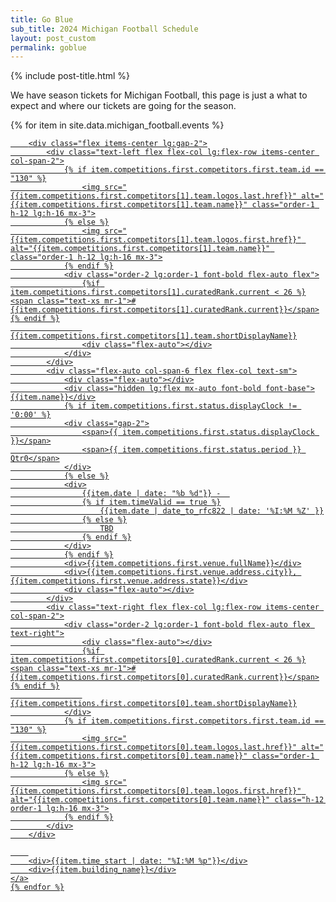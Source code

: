 ```yaml
---
title: Go Blue
sub_title: 2024 Michigan Football Schedule
layout: post_custom
permalink: goblue
---
```


{% include post-title.html %}


<p class="prose mx-auto text-center">We have season tickets for Michigan Football, this page is just a what to expect and where our tickets are going for the season.</p>

<div class="grid grid-cols-1 gap-5 mb-12">
    {% for item in site.data.michigan_football.events %}
    <a href="{{item.links[0].href}}" target="_blank" class="game-card no-underline border p-3 rounded-lg text-center
        {% if item.competitions.first.competitors.first.team.id == "130" %}
            home
        {% else %}
            away
        {% endif %}
    ">

        <div class="flex items-center lg:gap-2">
            <div class="text-left flex flex-col lg:flex-row items-center col-span-2">
                {% if item.competitions.first.competitors.first.team.id == "130" %}
                    <img src="{{item.competitions.first.competitors[1].team.logos.last.href}}" alt="{{item.competitions.first.competitors[1].team.name}}" class="order-1 h-12 lg:h-16 mx-3">
                {% else %}
                    <img src="{{item.competitions.first.competitors[1].team.logos.first.href}}" alt="{{item.competitions.first.competitors[1].team.name}}" class="order-1 h-12 lg:h-16 mx-3">
                {% endif %}
                <div class="order-2 lg:order-1 font-bold flex-auto flex">
                    {%if item.competitions.first.competitors[1].curatedRank.current < 26 %}<span class="text-xs mr-1">#{{item.competitions.first.competitors[1].curatedRank.current}}</span>{% endif %}
                    {{item.competitions.first.competitors[1].team.shortDisplayName}}
                    <div class="flex-auto"></div>
                </div>
            </div>
            <div class="flex-auto col-span-6 flex flex-col text-sm">
                <div class="flex-auto"></div>
                <div class="hidden lg:flex mx-auto font-bold font-base">{{item.name}}</div>
                {% if item.competitions.first.status.displayClock != '0:00' %}
                <div class="gap-2">
                    <span>{{ item.competitions.first.status.displayClock }}</span>
                    <span>{{ item.competitions.first.status.period }} Qtr0</span>
                </div>
                {% else %}
                <div>
                    {{item.date | date: "%b %d"}} -  
                    {% if item.timeValid == true %}
                        {{item.date | date_to_rfc822 | date: '%I:%M %Z' }}
                    {% else %}
                        TBD
                    {% endif %}
                </div>
                {% endif %}
                <div>{{item.competitions.first.venue.fullName}}</div>
                <div>{{item.competitions.first.venue.address.city}}, {{item.competitions.first.venue.address.state}}</div>
                <div class="flex-auto"></div>
            </div>
            <div class="text-right flex flex-col lg:flex-row items-center col-span-2">
                <div class="order-2 lg:order-1 font-bold flex-auto flex text-right">
                    <div class="flex-auto"></div>
                    {%if item.competitions.first.competitors[0].curatedRank.current < 26 %}<span class="text-xs mr-1">#{{item.competitions.first.competitors[0].curatedRank.current}}</span>{% endif %}
                    {{item.competitions.first.competitors[0].team.shortDisplayName}}
                </div>
                {% if item.competitions.first.competitors.first.team.id == "130" %}
                    <img src="{{item.competitions.first.competitors[0].team.logos.last.href}}" alt="{{item.competitions.first.competitors[0].team.name}}" class="order-1 h-12 lg:h-16 mx-3">
                {% else %}
                    <img src="{{item.competitions.first.competitors[0].team.logos.first.href}}" alt="{{item.competitions.first.competitors[0].team.name}}" class="h-12 order-1 lg:h-16 mx-3">
                {% endif %}
            </div>
        </div>
    
        
        <div>{{item.time_start | date: "%I:%M %p"}}</div>
        <div>{{item.building_name}}</div>
    </a>
    {% endfor %}
</div>
